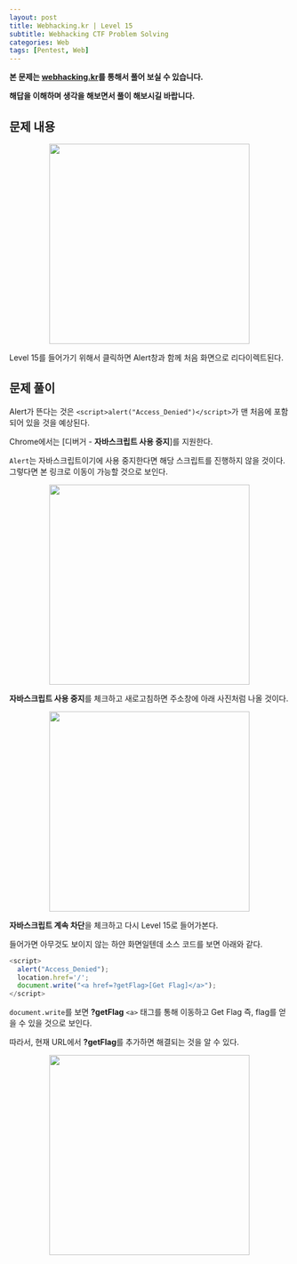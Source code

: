 ```yaml
---
layout: post
title: Webhacking.kr | Level 15
subtitle: Webhacking CTF Problem Solving
categories: Web
tags: [Pentest, Web]
---
```


**본 문제는 [webhacking.kr](https://webhacking.kr)를 통해서 풀어 보실 수 있습니다.**

**해답을 이해하며 생각을 해보면서 풀이 해보시길 바랍니다.**

## 문제 내용

<p align="center">
<img src ="https://user-images.githubusercontent.com/78135526/196607794-bc483cee-3dc0-49e1-a253-378da339e671.jpg" width = 360> 
</p>

Level 15를 들어가기 위해서 클릭하면 Alert창과 함께 처음 화면으로 리다이렉트된다.

## 문제 풀이

Alert가 뜬다는 것은 `<script>alert("Access_Denied")</script>`가 맨 처음에 포함되어 있을 것을 예상된다.

Chrome에서는 [디버거 - **자바스크립트 사용 중지**]를 지원한다.

`Alert`는 자바스크립트이기에 사용 중지한다면 해당 스크립트를 진행하지 않을 것이다. 그렇다면 본 링크로 이동이 가능할 것으로 보인다.

<p align="center">
<img src ="https://user-images.githubusercontent.com/78135526/196608305-8c207b75-88c4-4d4c-adef-a3e8291a16be.jpg" width = 360> 
</p>

**자바스크립트 사용 중지**를 체크하고 새로고침하면 주소창에 아래 사진처럼 나올 것이다.

<p align="center">
<img src ="https://user-images.githubusercontent.com/78135526/196608437-cf527689-c917-43a4-aa28-173efc1add66.jpg" width = 360> 
</p>

**자바스크립트 계속 차단**을 체크하고 다시 Level 15로 들어가본다.

들어가면 아무것도 보이지 않는 하얀 화면일텐데 소스 코드를 보면 아래와 같다.

```javascript
<script>
  alert("Access_Denied");
  location.href='/';
  document.write("<a href=?getFlag>[Get Flag]</a>");
</script>
```

`document.write`를 보면 **?getFlag** `<a>` 태그를 통해 이동하고 Get Flag 즉, flag를 얻을 수 있을 것으로 보인다.

따라서, 현재 URL에서 **?getFlag**를 추가하면 해결되는 것을 알 수 있다.

<p align="center">
<img src ="https://user-images.githubusercontent.com/78135526/196609437-08b87f11-6d81-4340-9658-9150699b9d17.jpg" width = 360> 
</p>